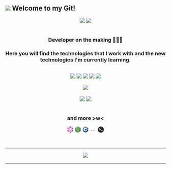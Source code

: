 <h2> <img src="https://scontent.fhex4-2.fna.fbcdn.net/v/t1.6435-9/175432330_109457444593631_7502900811050215563_n.jpg?_nc_cat=103&ccb=1-5&_nc_sid=e3f864&_nc_eui2=AeGxRuHuLeVRbbl7CUd792nYVbHICL4U6JtVscgIvhTom3ac_e19SYJAMgMrCwCW03yHCTuZHQFJGvK_R9WUukH4&_nc_ohc=XsWVtjYUWRwAX_s-gOC&_nc_ht=scontent.fhex4-2.fna&oh=00_AT9gDb1SVm2uoD-AsbJgcFiIWa57s6p3SsSDKGdgitq2kg&oe=6289E808" width="30" /> Welcome to my Git! </h2>
<p align="center">
    
<img src="https://scontent.fhex4-1.fna.fbcdn.net/v/t39.30808-6/278917780_311370124402361_989917428579950426_n.jpg?_nc_cat=101&ccb=1-5&_nc_sid=730e14&_nc_eui2=AeGUpVHy2hrOnmzLf-KSHXk_LzKvlC9voWMvMq-UL2-hY3wz0-4LtitoZry_ZzFuCU4YidcooLUz6rDubsZMsETA&_nc_ohc=ggsbgUB9sM8AX8ynvZ1&_nc_ht=scontent.fhex4-1.fna&oh=00_AT_f8MNmdwWtcHiiJqB39nhfxWT4Kdf9CT0WFUiWLU0hLg&oe=6268747F"/>
<img src="https://camo.githubusercontent.com/936a08778c7e4885053d148c07bbd2339dfbdd80/68747470733a2f2f6665726f73732e6e65742f782f6e6f6465322e676966" /><br><br>
</p>



<div align="center">

### **Developer on the making 👨🏽‍💻**
### Here you will find the technologies that I work with and the new technologies I'm currently learning.  
    
<br/>
<div>
<img src="https://img.shields.io/badge/node.js%20-%2343853D.svg?&style=for-the-badge&logo=node.js&logoColor=white"/>
<img src="https://img.shields.io/badge/typescript%20-%23007ACC.svg?&style=for-the-badge&logo=typescript&logoColor=white"/>
<img src="https://img.shields.io/badge/Angular-DD0031.svg?&style=for-the-badge&logo=angular&logoColor=white"/>

<img src="https://img.shields.io/badge/c%23%20-%23239120.svg?&style=for-the-badge&logo=c-sharp&logoColor=white"/>
<img src="https://img.shields.io/badge/.NET Core-5C2D91.svg?&style=for-the-badge&logo=c-sharp&logoColor=white"/>

</div>
<br/>
<div>
<!-- <img src="https://img.shields.io/badge/react%20-%2320232a.svg?&style=for-the-badge&logo=react&logoColor=%2361DAFB"/> -->

<!-- <img src="https://img.shields.io/badge/vuejs%20-%2335495e.svg?&style=for-the-badge&logo=vue.js&logoColor=%234FC08D"/> -->

<img src="https://img.shields.io/badge/git%20-%23F05033.svg?&style=for-the-badge&logo=git&logoColor=white"/>
</div>
<br/>
<div>
<img src="https://img.shields.io/badge/html5%20-%23E34F26.svg?&style=for-the-badge&logo=html5&logoColor=white"/>
<img src="https://img.shields.io/badge/css3%20-%231572B6.svg?&style=for-the-badge&logo=css3&logoColor=white"/>
</div>

<br/>

### and more >w<

<code><img height="20" src="https://raw.githubusercontent.com/github/explore/5c058a388828bb5fde0bcafd4bc867b5bb3f26f3/topics/graphql/graphql.png"></code>
<code><img height="20" src="https://raw.githubusercontent.com/github/explore/80688e429a7d4ef2fca1e82350fe8e3517d3494d/topics/nodejs/nodejs.png"></code>
<code><img height="20" src="https://raw.githubusercontent.com/github/explore/80688e429a7d4ef2fca1e82350fe8e3517d3494d/topics/cpp/cpp.png"></code>
<code><img height="20" src="https://raw.githubusercontent.com/github/explore/80688e429a7d4ef2fca1e82350fe8e3517d3494d/topics/mysql/mysql.png"></code>
<code><img height="20" src="https://raw.githubusercontent.com/github/explore/80688e429a7d4ef2fca1e82350fe8e3517d3494d/topics/terminal/terminal.png"></code>
<!-- <code><img height="20" src="https://raw.githubusercontent.com/github/explore/80688e429a7d4ef2fca1e82350fe8e3517d3494d/topics/python/python.png"></code> -->

<!-- <code><img height="20" src="https://raw.githubusercontent.com/github/explore/80688e429a7d4ef2fca1e82350fe8e3517d3494d/topics/firebase/firebase.png"></code> -->


<br/>
    
*************

<p align="center" >  
  <a href="https://github.com/PerezCristian-dev/github-readme-stats"> 
<img  src="https://github-readme-stats.vercel.app/api?username=PerezCristian-dev&show_icons=true&theme=radical"/>
  </a>
  </p>

*************
</div>
